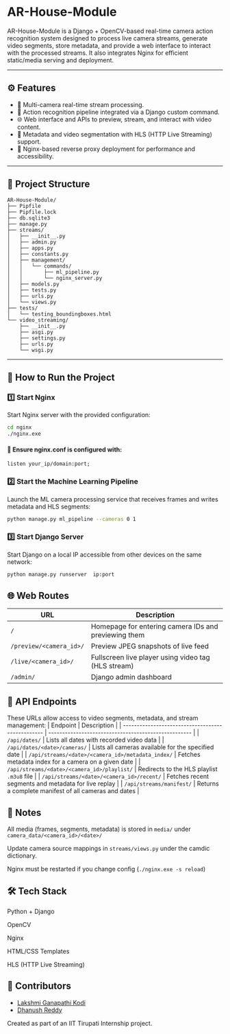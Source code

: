 # AR-House-Module

AR-House-Module is a Django + OpenCV-based real-time camera action recognition system designed to process live camera streams, generate video segments, store metadata, and provide a web interface to interact with the processed streams. It also integrates Nginx for efficient static/media serving and deployment.

---

## ⚙️ Features

- 🎥 Multi-camera real-time stream processing.
- 🧠 Action recognition pipeline integrated via a Django custom command.
- 🌐 Web interface and APIs to preview, stream, and interact with video content.
- 📁 Metadata and video segmentation with HLS (HTTP Live Streaming) support.
- 🚀 Nginx-based reverse proxy deployment for performance and accessibility.

---

## 📁 Project Structure

```plaintext
AR-House-Module/
├── Pipfile
├── Pipfile.lock
├── db.sqlite3
├── manage.py
├── streams/
│   ├── __init__.py
│   ├── admin.py
│   ├── apps.py
│   ├── constants.py
│   ├── management/
│   │   └── commands/
│   │       ├── ml_pipeline.py
│   │       └── nginx_server.py
│   ├── models.py
│   ├── tests.py
│   ├── urls.py
│   └── views.py
├── tests/
│   └── testing_boundingboxes.html
└── video_streaming/
    ├── __init__.py
    ├── asgi.py
    ├── settings.py
    ├── urls.py
    └── wsgi.py
```


---

## 🧪 How to Run the Project

### 1️⃣ Start Nginx

Start Nginx server with the provided configuration:

```bash
cd nginx
./nginx.exe
```
#### 🔧 Ensure nginx.conf is configured with:
```nginx
listen your_ip/domain:port;
```
### 2️⃣ Start the Machine Learning Pipeline
Launch the ML camera processing service that receives frames and writes metadata and HLS segments:

```bash
python manage.py ml_pipeline --cameras 0 1
```
### 3️⃣ Start Django Server
Start Django on a local IP accessible from other devices on the same network:
```bash
python manage.py runserver  ip:port
```
## 🌐 Web Routes
| URL                     | Description                                          |
| ----------------------- | ---------------------------------------------------- |
| `/`                     | Homepage for entering camera IDs and previewing them |
| `/preview/<camera_id>/` | Preview JPEG snapshots of live feed                  |
| `/live/<camera_id>/`    | Fullscreen live player using video tag (HLS stream)  |
| `/admin/`               | Django admin dashboard                               |

## 📡 API Endpoints
These URLs allow access to video segments, metadata, and stream management:
| Endpoint                                          | Description                                          |
| ------------------------------------------------- | ---------------------------------------------------- |
| `/api/dates/`                                     | Lists all dates with recorded video data             |
| `/api/dates/<date>/cameras/`                      | Lists all cameras available for the specified date   |
| `/api/streams/<date>/<camera_id>/metadata_index/` | Fetches metadata index for a camera on a given date  |
| `/api/streams/<date>/<camera_id>/playlist/`       | Redirects to the HLS playlist `.m3u8` file           |
| `/api/streams/<date>/<camera_id>/recent/`         | Fetches recent segments and metadata for live replay |
| `/api/streams/manifest/`                          | Returns a complete manifest of all cameras and dates |

## 🔧 Notes
All media (frames, segments, metadata) is stored in `media/` under `camera_data/<camera_id>/<date>/`

Update camera source mappings in `streams/views.py` under the camdic dictionary.

Nginx must be restarted if you change config (`./nginx.exe -s reload`)

## 🛠️ Tech Stack
Python + Django

OpenCV

Nginx

HTML/CSS Templates

HLS (HTTP Live Streaming)

## 👤 Contributors
- [Lakshmi Ganapathi Kodi](https://github.com/ganapathi1578)
- [Dhanush Reddy](https://github.com/dhanush0706)

Created as part of an IIT Tirupati Internship project.
